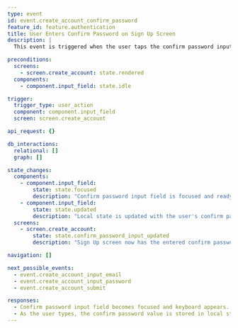 ```yaml
---
type: event
id: event.create_account_confirm_password
feature_id: feature.authentication
title: User Enters Confirm Password on Sign Up Screen
description: |
  This event is triggered when the user taps the confirm password input field on the Sign Up screen and begins typing. The confirm password input value is stored in local component state for later validation and submission. No backend interaction occurs at this stage.

preconditions:
  screens:
    - screen.create_account: state.rendered
  components:
    - component.input_field: state.idle

trigger:
  trigger_type: user_action
  component: component.input_field
  screen: screen.create_account

api_request: {}

db_interactions:
  relational: []
  graph: []

state_changes:
  components:
    - component.input_field:
        state: state.focused
        description: "Confirm password input field is focused and ready for user input."
    - component.input_field:
        state: state.updated
        description: "Local state is updated with the user's confirm password input as they type."
  screens:
    - screen.create_account:
        state: state.confirm_password_input_updated
        description: "Sign Up screen now has the entered confirm password stored in state for later use in account creation."

navigation: []

next_possible_events:
  - event.create_account_input_email
  - event.create_account_input_password
  - event.create_account_submit

responses:
  - Confirm password input field becomes focused and keyboard appears.
  - As the user types, the confirm password value is stored in local state.
---
```


